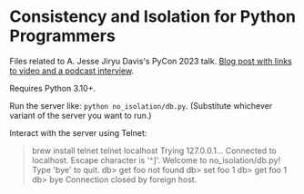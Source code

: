 # Consistency and Isolation for Python Programmers

Files related to A. Jesse Jiryu Davis's PyCon 2023 talk. [Blog post with links to video and a podcast interview](https://emptysqua.re/blog/pycon-2023-consistency-isolation/).

Requires Python 3.10+.

Run the server like: `python no_isolation/db.py`. (Substitute whichever variant of the server you
want to run.)

Interact with the server using Telnet:

> brew install telnet
> telnet localhost
Trying 127.0.0.1...
Connected to localhost.
Escape character is '^]'.
Welcome to no_isolation/db.py!
Type 'bye' to quit.
db> get foo
not found
db> set foo 1
db> get foo
1
db> bye
Connection closed by foreign host.
